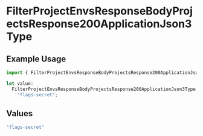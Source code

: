 # FilterProjectEnvsResponseBodyProjectsResponse200ApplicationJson3Type

## Example Usage

```typescript
import { FilterProjectEnvsResponseBodyProjectsResponse200ApplicationJson3Type } from "@vercel/sdk/models/filterprojectenvsop.js";

let value:
  FilterProjectEnvsResponseBodyProjectsResponse200ApplicationJson3Type =
    "flags-secret";
```

## Values

```typescript
"flags-secret"
```